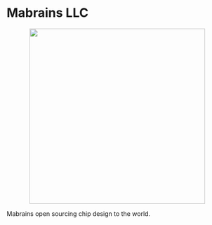 # Mabrains LLC

<p align="center"><img src="https://mabrains.com/assets/images/mabrains_logo.jpg" width="400" /></p>

Mabrains open sourcing chip design to the world.
